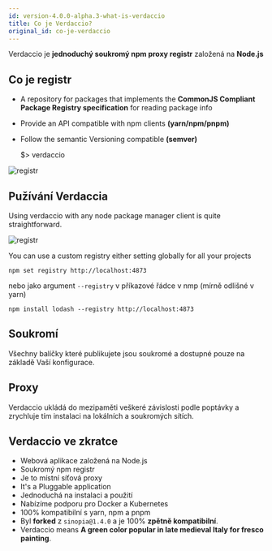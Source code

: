 ```yaml
---
id: version-4.0.0-alpha.3-what-is-verdaccio
title: Co je Verdaccio?
original_id: co-je-verdaccio
---
```

Verdaccio je **jednoduchý soukromý npm proxy registr** založená na **Node.js**

## Co je registr

* A repository for packages that implements the **CommonJS Compliant Package Registry specification** for reading package info
* Provide an API compatible with npm clients **(yarn/npm/pnpm)**
* Follow the semantic Versioning compatible **(semver)**

    $> verdaccio
    

![registr](assets/verdaccio_server.gif)

## Pužívání Verdaccia

Using verdaccio with any node package manager client is quite straightforward.

![registr](assets/npm_install.gif)

You can use a custom registry either setting globally for all your projects

    npm set registry http://localhost:4873
    

nebo jako argument `--registry` v příkazové řádce v nmp (mírně odlišné v yarn)

    npm install lodash --registry http://localhost:4873
    

## Soukromí

Všechny balíčky které publikujete jsou soukromé a dostupné pouze na základě Vaší konfigurace.

## Proxy

Verdaccio ukládá do mezipaměti veškeré závislosti podle poptávky a zrychluje tím instalaci na lokálních a soukromých sítích.

## Verdaccio ve zkratce

* Webová aplikace založená na Node.js
* Soukromý npm registr
* Je to místní síťová proxy
* It's a Pluggable application
* Jednoduchá na instalaci a použití
* Nabízíme podporu pro Docker a Kubernetes
* 100% kompatibilní s yarn, npm a pnpm
* Byl **forked** z `sinopia@1.4.0` a je 100% **zpětně kompatibilní**.
* Verdaccio means **A green color popular in late medieval Italy for fresco painting**.